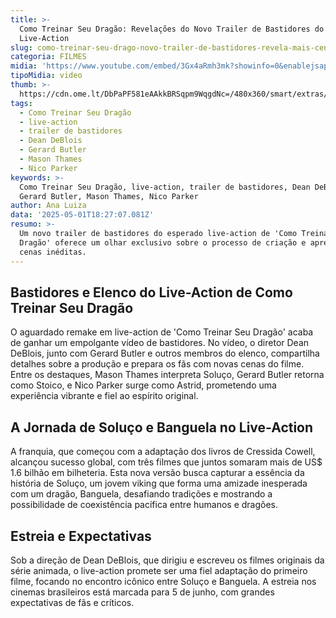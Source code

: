 ```yaml
---
title: >-
  Como Treinar Seu Dragão: Revelações do Novo Trailer de Bastidores do
  Live-Action
slug: como-treinar-seu-drago-novo-trailer-de-bastidores-revela-mais-cenas
categoria: FILMES
midia: 'https://www.youtube.com/embed/3Gx4aRmh3mk?showinfo=0&enablejsapi=1'
tipoMidia: video
thumb: >-
  https://cdn.ome.lt/DbPaPF581eAAkkBRSqpm9WqgdNc=/480x360/smart/extras/conteudos/Captura_de_tela_2025-05-01_144818.png
tags:
  - Como Treinar Seu Dragão
  - live-action
  - trailer de bastidores
  - Dean DeBlois
  - Gerard Butler
  - Mason Thames
  - Nico Parker
keywords: >-
  Como Treinar Seu Dragão, live-action, trailer de bastidores, Dean DeBlois,
  Gerard Butler, Mason Thames, Nico Parker
author: Ana Luiza
data: '2025-05-01T18:27:07.081Z'
resumo: >-
  Um novo trailer de bastidores do esperado live-action de 'Como Treinar Seu
  Dragão' oferece um olhar exclusivo sobre o processo de criação e apresenta
  cenas inéditas.
---
```


## Bastidores e Elenco do Live-Action de Como Treinar Seu Dragão

<blockquote class="twitter-tweet"><a href="https://twitter.com/user/status/1917942454784872698"></a></blockquote>

O aguardado remake em live-action de 'Como Treinar Seu Dragão' acaba de ganhar um empolgante vídeo de bastidores. No vídeo, o diretor Dean DeBlois, junto com Gerard Butler e outros membros do elenco, compartilha detalhes sobre a produção e prepara os fãs com novas cenas do filme. Entre os destaques, Mason Thames interpreta Soluço, Gerard Butler retorna como Stoico, e Nico Parker surge como Astrid, prometendo uma experiência vibrante e fiel ao espírito original.

## A Jornada de Soluço e Banguela no Live-Action

A franquia, que começou com a adaptação dos livros de Cressida Cowell, alcançou sucesso global, com três filmes que juntos somaram mais de US$ 1.6 bilhão em bilheteria. Esta nova versão busca capturar a essência da história de Soluço, um jovem viking que forma uma amizade inesperada com um dragão, Banguela, desafiando tradições e mostrando a possibilidade de coexistência pacífica entre humanos e dragões.

## Estreia e Expectativas

Sob a direção de Dean DeBlois, que dirigiu e escreveu os filmes originais da série animada, o live-action promete ser uma fiel adaptação do primeiro filme, focando no encontro icônico entre Soluço e Banguela. A estreia nos cinemas brasileiros está marcada para 5 de junho, com grandes expectativas de fãs e críticos.
